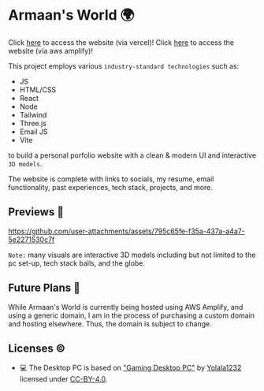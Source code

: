 # Armaan's World :earth_africa:

Click [here](https://armaansworld.vercel.app/) to access the website (via vercel)!
Click [here](https://main.d15u68egeazevg.amplifyapp.com/) to access the website (via aws amplify)!

This project employs various `industry-standard technologies` such as:

* JS 
* HTML/CSS
* React
* Node
* Tailwind
* Three.js
* Email JS
* Vite

to build a personal porfolio website with a clean & modern UI and interactive `3D models`.

The website is complete with links to socials, my resume, email functionality, past experiences, tech stack, projects, and more.

## Previews :eyes: 

https://github.com/user-attachments/assets/795c65fe-f35a-437a-a4a7-5e2271530c7f

`Note:` many visuals are interactive 3D models including but not limited to the pc set-up, tech stack balls, and the globe.


## Future Plans :crystal_ball:

While Armaan's World is currently being hosted using AWS Amplify, and using a generic domain, I am in the process of purchasing a custom domain and hosting elsewhere. Thus, the domain is subject to change.

## Licenses :copyright:

* :computer: The Desktop PC is based on ["Gaming Desktop PC"](https://sketchfab.com/3d-models/gaming-desktop-pc-d1d8282c9916438091f11aeb28787b66) by [Yolala1232](https://sketchfab.com/Yolala1232) licensed under [CC-BY-4.0](http://creativecommons.org/licenses/by/4.0/).
